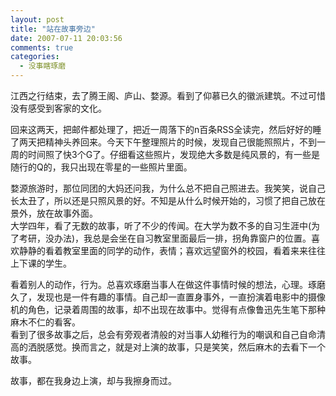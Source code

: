 ```yaml
---
layout: post
title: "站在故事旁边"
date: 2007-07-11 20:03:56
comments: true
categories:
  - 没事瞎琢磨
---
```

江西之行结束，去了腾王阁、庐山、婺源。看到了仰慕已久的徽派建筑。不过可惜没有感受到客家的文化。

回来这两天，把邮件都处理了，把近一周落下的n百条RSS全读完，然后好好的睡了两天把精神头养回来。今天下午整理照片的时候，发现自己很能照照片，不到一周的时间照了快3个G了。仔细看这些照片，发现绝大多数是纯风景的，有一些是随行的Q的，我只出现在零星的一些照片里面。

婺源旅游时，那位同团的大妈还问我，为什么总不把自己照进去。我笑笑，说自己长太丑了，所以还是只照风景的好。不知是从什么时候开始的，习惯了把自己放在景外，放在故事外面。  
大学四年，看了无数的故事，听了不少的传闻。在大学为数不多的自习生涯中(为了考研，没办法)，我总是会坐在自习教室里面最后一排，拐角靠窗户的位置。喜欢静静的看着教室里面的同学的动作，表情；喜欢远望窗外的校园，看着来来往往上下课的学生。

看着别人的动作，行为。总喜欢琢磨当事人在做这件事情时候的想法，心理。琢磨久了，发现也是一件有趣的事情。自己却一直置身事外，一直扮演着电影中的摄像机的角色，记录着周围的故事，却不出现在故事中。觉得有点像鲁迅先生笔下那种麻木不仁的看客。  
看到了很多故事之后，总会有旁观者清般的对当事人幼稚行为的嘲讽和自己自命清高的洒脱感觉。换而言之，就是对上演的故事，只是笑笑，然后麻木的去看下一个故事。

故事，都在我身边上演，却与我擦身而过。
